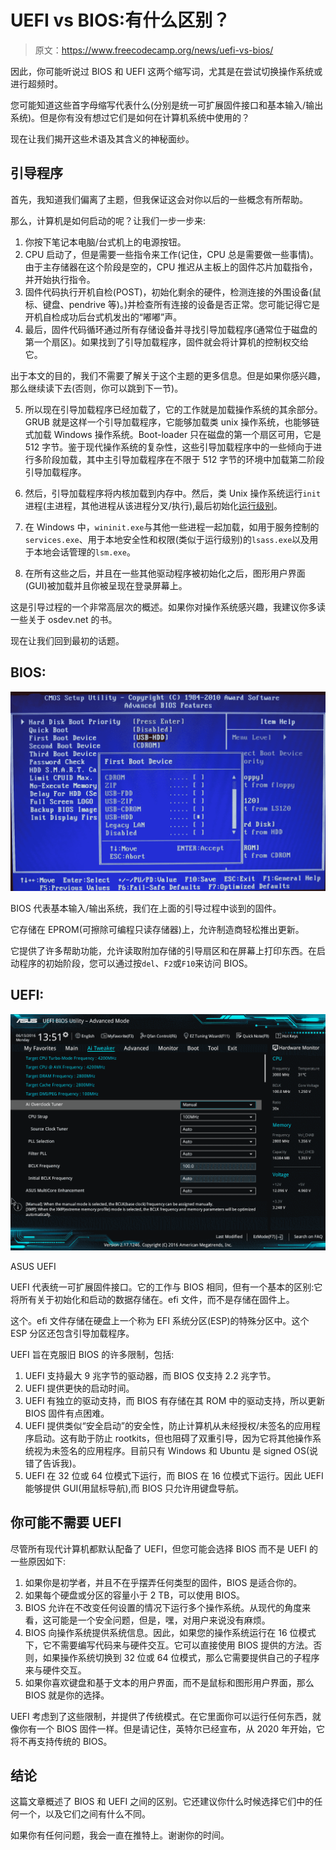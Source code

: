 # UEFI vs BIOS:有什么区别？

> 原文：<https://www.freecodecamp.org/news/uefi-vs-bios/>

因此，你可能听说过 BIOS 和 UEFI 这两个缩写词，尤其是在尝试切换操作系统或进行超频时。

您可能知道这些首字母缩写代表什么(分别是统一可扩展固件接口和基本输入/输出系统)。但是你有没有想过它们是如何在计算机系统中使用的？

现在让我们揭开这些术语及其含义的神秘面纱。

## 引导程序

首先，我知道我们偏离了主题，但我保证这会对你以后的一些概念有所帮助。

那么，计算机是如何启动的呢？让我们一步一步来:

1.  你按下笔记本电脑/台式机上的电源按钮。
2.  CPU 启动了，但是需要一些指令来工作(记住，CPU 总是需要做一些事情)。由于主存储器在这个阶段是空的，CPU 推迟从主板上的固件芯片加载指令，并开始执行指令。
3.  固件代码执行开机自检(POST)，初始化剩余的硬件，检测连接的外围设备(鼠标、键盘、pendrive 等)。)并检查所有连接的设备是否正常。您可能记得它是开机自检成功后台式机发出的“嘟嘟”声。
4.  最后，固件代码循环通过所有存储设备并寻找引导加载程序(通常位于磁盘的第一个扇区)。如果找到了引导加载程序，固件就会将计算机的控制权交给它。

出于本文的目的，我们不需要了解关于这个主题的更多信息。但是如果你感兴趣，那么继续读下去(否则，你可以跳到下一节)。

5.  所以现在引导加载程序已经加载了，它的工作就是加载操作系统的其余部分。GRUB 就是这样一个引导加载程序，它能够加载类 unix 操作系统，也能够链式加载 Windows 操作系统。Boot-loader 只在磁盘的第一个扇区可用，它是 512 字节。鉴于现代操作系统的复杂性，这些引导加载程序中的一些倾向于进行多阶段加载，其中主引导加载程序在不限于 512 字节的环境中加载第二阶段引导加载程序。

6.  然后，引导加载程序将内核加载到内存中。然后，类 Unix 操作系统运行`init`进程(主进程，其他进程从该进程分叉/执行),最后初始化[运行级别](https://en.wikipedia.org/wiki/Runlevel)。

7.  在 Windows 中，`wininit.exe`与其他一些进程一起加载，如用于服务控制的`services.exe`、用于本地安全性和权限(类似于运行级别)的`lsass.exe`以及用于本地会话管理的`lsm.exe`。

8.  在所有这些之后，并且在一些其他驱动程序被初始化之后，图形用户界面(GUI)被加载并且你被呈现在登录屏幕上。

这是引导过程的一个非常高层次的概述。如果你对操作系统感兴趣，我建议你多读一些关于 osdev.net 的书。

现在让我们回到最初的话题。

## BIOS:

![Bios-configuracion-orden-arranque](img/a51c3104932f2dd29fe7e6d3b8d6817b.png)

BIOS 代表基本输入/输出系统，我们在上面的引导过程中谈到的固件。

它存储在 EPROM(可擦除可编程只读存储器)上，允许制造商轻松推出更新。

它提供了许多帮助功能，允许读取附加存储的引导扇区和在屏幕上打印东西。在启动程序的初始阶段，您可以通过按`del`、`F2`或`F10`来访问 BIOS。

## UEFI:

![uefi_1270](img/84e27d4f72f51b0f8fe96451a8e48e54.png)

ASUS UEFI 

UEFI 代表统一可扩展固件接口。它的工作与 BIOS 相同，但有一个基本的区别:它将所有关于初始化和启动的数据存储在。efi 文件，而不是存储在固件上。

这个。efi 文件存储在硬盘上一个称为 EFI 系统分区(ESP)的特殊分区中。这个 ESP 分区还包含引导加载程序。

UEFI 旨在克服旧 BIOS 的许多限制，包括:

1.  UEFI 支持最大 9 兆字节的驱动器，而 BIOS 仅支持 2.2 兆字节。
2.  UEFI 提供更快的启动时间。
3.  UEFI 有独立的驱动支持，而 BIOS 有存储在其 ROM 中的驱动支持，所以更新 BIOS 固件有点困难。
4.  UEFI 提供类似“安全启动”的安全性，防止计算机从未经授权/未签名的应用程序启动。这有助于防止 rootkits，但也阻碍了双重引导，因为它将其他操作系统视为未签名的应用程序。目前只有 Windows 和 Ubuntu 是 signed OS(说错了告诉我)。
5.  UEFI 在 32 位或 64 位模式下运行，而 BIOS 在 16 位模式下运行。因此 UEFI 能够提供 GUI(用鼠标导航),而 BIOS 只允许用键盘导航。

## 你可能不需要 UEFI

尽管所有现代计算机都默认配备了 UEFI，但您可能会选择 BIOS 而不是 UEFI 的一些原因如下:

1.  如果你是初学者，并且不在乎摆弄任何类型的固件，BIOS 是适合你的。
2.  如果每个硬盘或分区的容量小于 2 TB，可以使用 BIOS。
3.  BIOS 允许在不改变任何设置的情况下运行多个操作系统。从现代的角度来看，这可能是一个安全问题，但是，嘿，对用户来说没有麻烦。
4.  BIOS 向操作系统提供系统信息。因此，如果您的操作系统运行在 16 位模式下，它不需要编写代码来与硬件交互。它可以直接使用 BIOS 提供的方法。否则，如果操作系统切换到 32 位或 64 位模式，那么它需要提供自己的子程序来与硬件交互。
5.  如果你喜欢键盘和基于文本的用户界面，而不是鼠标和图形用户界面，那么 BIOS 就是你的选择。

UEFI 考虑到了这些限制，并提供了传统模式。在它里面你可以运行任何东西，就像你有一个 BIOS 固件一样。但是请记住，英特尔已经宣布，从 2020 年开始，它将不再支持传统的 BIOS。

## 结论

这篇文章概述了 BIOS 和 UEFI 之间的区别。它还建议你什么时候选择它们中的任何一个，以及它们之间有什么不同。

如果你有任何问题，我会一直在推特上。谢谢你的时间。